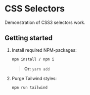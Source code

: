 # CSS Selectors

Demonstration of CSS3 selectors work.

## Getting started

1. Install required NPM-packages:

   ```bash
   npm install / npm i
   ```

   > **Or:** `yarn add`

2. Purge Tailwind styles:

   ```bash
   npm run tailwind
   ```
